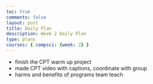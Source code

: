 ```yaml
---
toc: true
comments: false
layout: post
title: Daily Plan 
description: Week 2 Daily Plan 
type: plans
courses: { compsci: {week: 2} }
---
```


- finish the CPT warm up project 
- made CPT video with captions, coordinate with group
- harms and benefits of programs team teach
